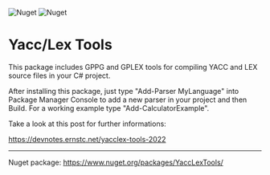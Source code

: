 ![Nuget](https://img.shields.io/nuget/dt/YaccLexTools) ![Nuget](https://img.shields.io/nuget/v/YaccLexTools)

Yacc/Lex Tools
==============

This package includes GPPG and GPLEX tools for compiling YACC and LEX source files in your C# project.

After installing this package, just type "Add-Parser MyLanguage" into Package Manager Console to add a new parser in your project and then Build.
For a working example type "Add-CalculatorExample".

Take a look at this post for further informations:

https://devnotes.ernstc.net/yacclex-tools-2022

---

Nuget package: https://www.nuget.org/packages/YaccLexTools/